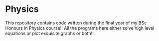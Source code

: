 # Physics
This repository contains code written during the final year of my BSc Honours in Physics course!! All the programs here either solve high level equations or plot exquisite graphs or both!!
